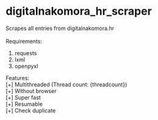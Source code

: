 # digitalnakomora_hr_scraper
Scrapes all entries from digitalnakomora.hr<br>
<br>
Requirements:<br>
1. requests
2. lxml
3. openpyxl

Features: <br>
[+] Multithreaded (Thread count: {threadcount})<br>
[+] Without browser<br>
[+] Super fast<br>
[+] Resumable<br>
[+] Check duplicate<br>
